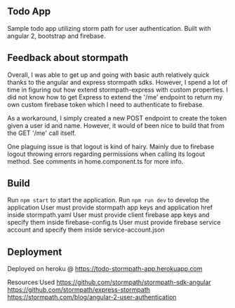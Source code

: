 ## Todo App
Sample todo app utilizing storm path for user authentication. Built with angular 2, bootstrap
and firebase.

## Feedback about stormpath
Overall, I was able to get up and going with basic auth relatively quick thanks to the
angular and express stormpath sdks. However, I spend a lot of time in figuring out how
extend stormpath-express with custom properties. I did not know how to get Express to
extend the '/me' endpoint to return my own custom firebase token which I need to authenticate
to firebase.

As a workaround, I simply created a new POST endpoint to create the token given a user id and name.
However, it would of been nice to build that from the GET '/me' call itself.

One plaguing issue is that logout is kind of hairy. Mainly due to firebase logout throwing errors
regarding permissions when calling its logout method. See comments in home.component.ts for
more info.

## Build
Run `npm start` to start the application.
Run `npm run dev` to develop the application
User must provide stormpath app keys and application href inside stormpath.yaml
User must provide client firebase app keys and specify them inside firebase-config.ts
User must provide firebase service account and specify them inside service-account.json

## Deployment
Deployed on heroku @ https://todo-stormpath-app.herokuapp.com

Resources Used
https://github.com/stormpath/stormpath-sdk-angular
https://github.com/stormpath/express-stormpath
https://stormpath.com/blog/angular-2-user-authentication
